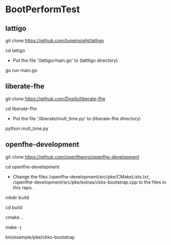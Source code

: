 # BootPerformTest


## lattigo

git clone https://github.com/tuneinsight/lattigo

cd lattigo

- Put the file '/lattigo/main.go' to (latttigo directory)

go run main.go



## liberate-fhe

git clone https://github.com/Desilo/liberate-fhe

cd liberate-fhe

- Put the file '/liberate/mult_time.py' to (liberate-fhe directory)

python mult_time.py



## openfhe-development

git clone https://github.com/openfheorg/openfhe-development

cd openfhe-development

- Change the files
  /openfhe-development/src/pke/CMakeLists.txt,
  /openfhe-development/src/pke/extras/ckks-bootstrap.cpp
  to the files in this repo.

mkdir build

cd build

cmake ..

make -j

bin/example/pke/ckks-bootstrap

